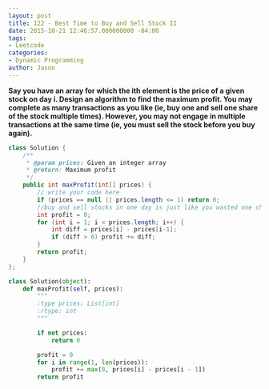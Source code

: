 ```yaml
---
layout: post
title: 122 - Best Time to Buy and Sell Stock II
date: 2015-10-21 12:46:57.000000000 -04:00
tags:
- Leetcode
categories:
- Dynamic Programming
author: Jason
---
```

**Say you have an array for which the ith element is the price of a given stock on day i. Design an algorithm to find the maximum profit. You may complete as many transactions as you like (ie, buy one and sell one share of the stock multiple times). However, you may not engage in multiple transactions at the same time (ie, you must sell the stock before you buy again).**


``` java
class Solution {
    /**
     * @param prices: Given an integer array
     * @return: Maximum profit
     */
    public int maxProfit(int[] prices) {
        // write your code here
        if (prices == null || prices.length <= 1) return 0;
        //buy and sell stocks in one day is just like you wasted one chance of transaction. For example, if you bought on Day 1 and sell on Day 5 and bought on Day 5 and sell on Day 10. Profit is P5 - P1 + P10 - P5. It has the same profit as bought on day 1 and sell on day 10(P10 - P1).
        int profit = 0;
        for (int i = 1; i < prices.length; i++) {
            int diff = prices[i] - prices[i-1];
            if (diff > 0) profit += diff;
        }
        return profit;
    }
};
```

``` python
class Solution(object):
    def maxProfit(self, prices):
        """
        :type prices: List[int]
        :rtype: int
        """

        if not prices:
            return 0

        profit = 0
        for i in range(1, len(prices)):
            profit += max(0, prices[i] - prices[i - 1])
        return profit
```
